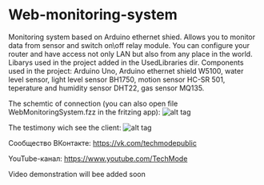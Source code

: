 # Web-monitoring-system
Monitoring system based on Arduino ethernet shied. Allows you to monitor data from sensor and switch on\off relay module. You can configure your router and have access not only LAN but also from any place in the world. Libarys used in the project added in the UsedLibraries dir. Components used in the project: Arduino Uno, Arduino ethernet shield W5100, water level sensor, light level sensor BH1750, motion sensor HC-SR 501, teperature and humidity sensor DHT22, gas sensor MQ135.

The schemtic of connection (you can also open file WebMonitoringSystem.fzz in the fritzing app): 
![alt tag](http://fs5.directupload.net/images/160327/wa4d23dg.jpg)

The testimony wich see the client:
![alt tag](http://fs5.directupload.net/images/160327/2d9yazir.jpg)

Сообщество ВКонтакте: https://vk.com/techmodepublic

YouTube-канал: https://www.youtube.com/TechMode

Video demonstration will bee added soon
